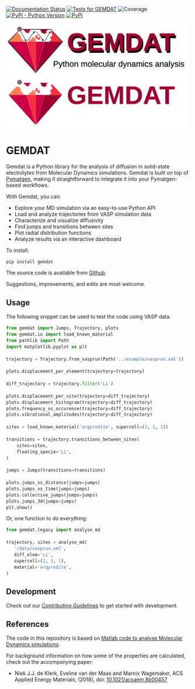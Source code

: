[![Documentation Status](https://readthedocs.org/projects/gemdat/badge/?version=latest)](https://gemdat.readthedocs.io/en/latest/?badge=latest)
[![Tests for GEMDAT](https://github.com/GEMDAT-repos/GEMDAT/actions/workflows/tests.yaml/badge.svg)](https://github.com/GEMDAT-repos/GEMDAT/actions/workflows/tests.yaml)
![Coverage](https://gist.githubusercontent.com/v1kko/330d6e711de3420b7503d54756dc011c/raw/covbadge.svg)
[![PyPI - Python Version](https://img.shields.io/pypi/pyversions/gemdat)](https://pypi.org/project/gemdat/)
[![PyPI](https://img.shields.io/pypi/v/gemdat.svg?style=flat)](https://pypi.org/project/gemdat/)

![GEMDAT banner](https://raw.githubusercontent.com/GEMDAT-repos/GEMDAT/main/src/gemdat/data/logo_on_white.png#gh-light-mode-only)
![GEMDAT banner](https://raw.githubusercontent.com/GEMDAT-repos/GEMDAT/main/src/gemdat/data/logo_on_black.png#gh-dark-mode-only)

# GEMDAT

Gemdat is a Python library for the analysis of diffusion in solid-state electrolytes from Molecular Dynamics simulations. Gemdat is built on top of [Pymatgen](https://pymatgen.org/), making it straightforward to integrate it into your Pymatgen-based workflows.

With Gemdat, you can:

- Explore your MD simulation via an easy-to-use Python API
- Load and analyze trajectories from VASP simulation data
- Characterize and visualize diffusivity
- Find jumps and transitions between sites
- Plot radial distribution functions
- Analyze results via an interactive dashboard

To install:

```console
pip install gemdat
```

The source code is available from [Github](https://github.com/GEMDAT-repos/GEMDAT).

Suggestions, improvements, and edits are most welcome.

## Usage

The following snippet can be used to test the code using VASP data.

```python
from gemdat import Jumps, Trajectory, plots
from gemdat.io import load_known_material
from pathlib import Path
import matplotlib.pyplot as plt

trajectory = Trajectory.from_vasprun(Path('../example/vasprun.xml'))

plots.displacement_per_element(trajectory=trajectory)

diff_trajectory = trajectory.filter('Li')

plots.displacement_per_site(trajectory=diff_trajectory)
plots.displacement_histogram(trajectory=diff_trajectory)
plots.frequency_vs_occurence(trajectory=diff_trajectory)
plots.vibrational_amplitudes(trajectory=diff_trajectory)

sites = load_known_material('argyrodite', supercell=(2, 1, 1))

transitions = trajectory.transitions_between_sites(
    sites=sites,
    floating_specie='Li',
)

jumps = Jumps(transitions=transitions)

plots.jumps_vs_distance(jumps=jumps)
plots.jumps_vs_time(jumps=jumps)
plots.collective_jumps(jumps=jumps)
plots.jumps_3d(jumps=jumps)
plt.show()
```

Or, one function to do everything:

```python
from gemdat.legacy import analyse_md

trajectory, sites = analyse_md(
   '/data/vasprun.xml',
   diff_elem='Li',
   supercell=(2, 1, 1),
   material='argyrodite',
)
```

## Development

Check out our [Contributing Guidelines](CONTRIBUTING.md#Getting-started-with-development) to get started with development.

## References

The code in this repository is based on [Matlab code to analyse Molecular Dynamics simulations](https://bitbucket.org/niekdeklerk/md-analysis-with-matlab/src/master/).

For background information on how some of the properties are calculated, check out the accompanying paper:

- Niek J.J. de Klerk, Eveline van der Maas and Marnix Wagemaker, ACS Applied Energy Materials, (2018), doi: [10.1021/acsaem.8b00457](https://doi.org/10.1021/acsaem.8b00457)
